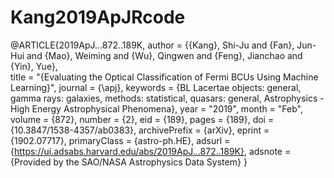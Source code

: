# Kang2019ApJRcode


 
 @ARTICLE{2019ApJ...872..189K, 
       author = {{Kang}, Shi-Ju and {Fan}, Jun-Hui and {Mao}, Weiming and {Wu}, Qingwen and
         {Feng}, Jianchao and {Yin}, Yue},  
        title = "{Evaluating the Optical Classification of Fermi BCUs Using Machine Learning}", 
      journal = {\apj},
     keywords = {BL Lacertae objects: general, gamma rays: galaxies, methods: statistical, quasars: general, Astrophysics - High Energy Astrophysical Phenomena},
         year = "2019",
        month = "Feb",
       volume = {872},
       number = {2},
          eid = {189},
        pages = {189},
          doi = {10.3847/1538-4357/ab0383},
archivePrefix = {arXiv},
       eprint = {1902.07717},
 primaryClass = {astro-ph.HE},
       adsurl = {https://ui.adsabs.harvard.edu/abs/2019ApJ...872..189K},
      adsnote = {Provided by the SAO/NASA Astrophysics Data System}
}
